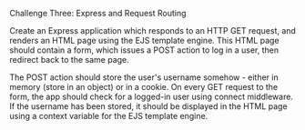 Challenge Three: Express and Request Routing

Create an Express application which responds to an HTTP GET request, and renders an HTML page using the EJS template engine. This HTML page should contain a form, which issues a POST action to log in a user, then redirect back to the same page.

The POST action should store the user's username somehow - either in memory (store in an object) or in a cookie. On every GET request to the form, the app should check for a logged-in user using connect middleware. If the username has been stored, it should be displayed in the HTML page using a context variable for the EJS template engine.